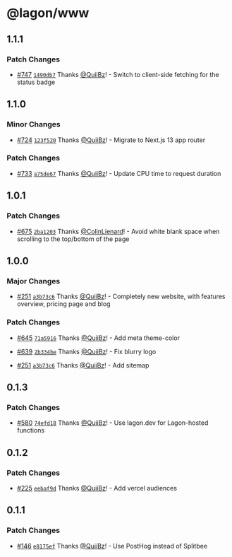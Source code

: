# @lagon/www

## 1.1.1

### Patch Changes

- [#747](https://github.com/lagonapp/lagon/pull/747) [`1490db7`](https://github.com/lagonapp/lagon/commit/1490db74df0a1a8b94c0df67a3d6174b5d26af21) Thanks [@QuiiBz](https://github.com/QuiiBz)! - Switch to client-side fetching for the status badge

## 1.1.0

### Minor Changes

- [#724](https://github.com/lagonapp/lagon/pull/724) [`123f520`](https://github.com/lagonapp/lagon/commit/123f5202d6f728192f3f2bc8233ee678b9dfe1ff) Thanks [@QuiiBz](https://github.com/QuiiBz)! - Migrate to Next.js 13 app router

### Patch Changes

- [#733](https://github.com/lagonapp/lagon/pull/733) [`a75de67`](https://github.com/lagonapp/lagon/commit/a75de673cae0e7d2b2ef140b0e54df63875db27a) Thanks [@QuiiBz](https://github.com/QuiiBz)! - Update CPU time to request duration

## 1.0.1

### Patch Changes

- [#675](https://github.com/lagonapp/lagon/pull/675) [`2ba1203`](https://github.com/lagonapp/lagon/commit/2ba12035c36f08c75ca3e32ea7f2b76b5093edc7) Thanks [@ColinLienard](https://github.com/ColinLienard)! - Avoid white blank space when scrolling to the top/bottom of the page

## 1.0.0

### Major Changes

- [#251](https://github.com/lagonapp/lagon/pull/251) [`a3b73c6`](https://github.com/lagonapp/lagon/commit/a3b73c623136db5a4840e1d43138ecd96b66059e) Thanks [@QuiiBz](https://github.com/QuiiBz)! - Completely new website, with features overview, pricing page and blog

### Patch Changes

- [#645](https://github.com/lagonapp/lagon/pull/645) [`71a5916`](https://github.com/lagonapp/lagon/commit/71a59167df17706d731d76a300fc74196eacee80) Thanks [@QuiiBz](https://github.com/QuiiBz)! - Add meta theme-color

* [#639](https://github.com/lagonapp/lagon/pull/639) [`2b334be`](https://github.com/lagonapp/lagon/commit/2b334bebabff90fb3a5a9d0d473a26ea6498580d) Thanks [@QuiiBz](https://github.com/QuiiBz)! - Fix blurry logo

- [#251](https://github.com/lagonapp/lagon/pull/251) [`a3b73c6`](https://github.com/lagonapp/lagon/commit/a3b73c623136db5a4840e1d43138ecd96b66059e) Thanks [@QuiiBz](https://github.com/QuiiBz)! - Add sitemap

## 0.1.3

### Patch Changes

- [#580](https://github.com/lagonapp/lagon/pull/580) [`74efd18`](https://github.com/lagonapp/lagon/commit/74efd186f97b86dd085c7a90e1f35c78507f5bbe) Thanks [@QuiiBz](https://github.com/QuiiBz)! - Use lagon.dev for Lagon-hosted functions

## 0.1.2

### Patch Changes

- [#225](https://github.com/lagonapp/lagon/pull/225) [`eebaf9d`](https://github.com/lagonapp/lagon/commit/eebaf9d535c9376cdccacb5a7578eae30835c9e1) Thanks [@QuiiBz](https://github.com/QuiiBz)! - Add vercel audiences

## 0.1.1

### Patch Changes

- [#146](https://github.com/lagonapp/lagon/pull/146) [`e8175ef`](https://github.com/lagonapp/lagon/commit/e8175effa1e3ccaaa673e60bfba4fcb9376cc15d) Thanks [@QuiiBz](https://github.com/QuiiBz)! - Use PostHog instead of Splitbee
